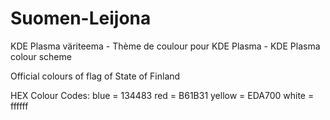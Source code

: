 # Suomen-Leijona
KDE Plasma väriteema - Thème de coulour pour KDE Plasma - KDE Plasma colour scheme

Official colours of flag of State of Finland

HEX Colour Codes:
blue = 134483
red = B61B31
yellow = EDA700
white = ffffff
